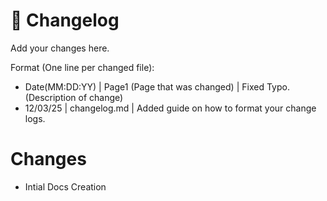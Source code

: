 # 📜 **Changelog**

Add your changes here.

Format (One line per changed file):
- Date(MM:DD:YY) | Page1 (Page that was changed) | Fixed Typo. (Description of change)
- 12/03/25 | changelog.md | Added guide on how to format your change logs. 

# **Changes**

- Intial Docs Creation